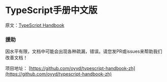 # TypeScript手册中文版

原文：[TypeScript Handbook](http://www.typescriptlang.org/Handbook)

### 援助

因水平有限，文档中可能会出现各种疏漏，错误。请您发PR或issues来帮助我们改善文档！

项目地址： [https://github.com/oyyd/typescript-handbook-zh](https://github.com/oyyd/typescript-handbook-zh)

